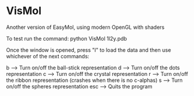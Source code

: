 # VisMol
Another version of EasyMol, using modern OpenGL with shaders

To test run the command:
    python VisMol 1l2y.pdb

Once the window is opened, press "l" to load the data and then use whichever of the next commands:

b --> Turn on/off the ball-stick representation
d --> Turn on/off the dots representation
c --> Turn on/off the crystal representation
r --> Turn on/off the ribbon representation (crashes when there is no c-alphas)
s --> Turn on/off the spheres representation
esc --> Quits the program

